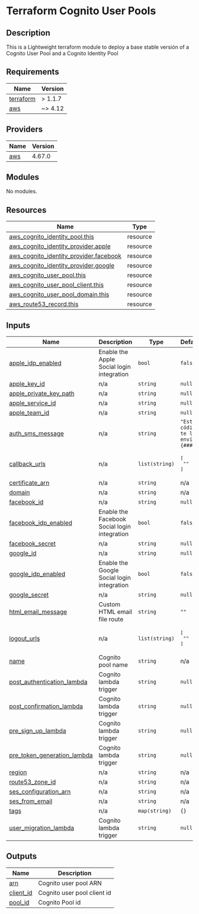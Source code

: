 # Terraform Cognito User Pools

## Description

This is a Lightweight terraform module to deploy a base stable versión of a Cognito User Pool and a Cognito Identity Pool

<!-- BEGIN_TF_DOCS -->
## Requirements

| Name | Version |
|------|---------|
| <a name="requirement_terraform"></a> [terraform](#requirement\_terraform) | > 1.1.7 |
| <a name="requirement_aws"></a> [aws](#requirement\_aws) | ~> 4.12 |

## Providers

| Name | Version |
|------|---------|
| <a name="provider_aws"></a> [aws](#provider\_aws) | 4.67.0 |

## Modules

No modules.

## Resources

| Name | Type |
|------|------|
| [aws_cognito_identity_pool.this](https://registry.terraform.io/providers/hashicorp/aws/latest/docs/resources/cognito_identity_pool) | resource |
| [aws_cognito_identity_provider.apple](https://registry.terraform.io/providers/hashicorp/aws/latest/docs/resources/cognito_identity_provider) | resource |
| [aws_cognito_identity_provider.facebook](https://registry.terraform.io/providers/hashicorp/aws/latest/docs/resources/cognito_identity_provider) | resource |
| [aws_cognito_identity_provider.google](https://registry.terraform.io/providers/hashicorp/aws/latest/docs/resources/cognito_identity_provider) | resource |
| [aws_cognito_user_pool.this](https://registry.terraform.io/providers/hashicorp/aws/latest/docs/resources/cognito_user_pool) | resource |
| [aws_cognito_user_pool_client.this](https://registry.terraform.io/providers/hashicorp/aws/latest/docs/resources/cognito_user_pool_client) | resource |
| [aws_cognito_user_pool_domain.this](https://registry.terraform.io/providers/hashicorp/aws/latest/docs/resources/cognito_user_pool_domain) | resource |
| [aws_route53_record.this](https://registry.terraform.io/providers/hashicorp/aws/latest/docs/resources/route53_record) | resource |

## Inputs

| Name | Description | Type | Default | Required |
|------|-------------|------|---------|:--------:|
| <a name="input_apple_idp_enabled"></a> [apple\_idp\_enabled](#input\_apple\_idp\_enabled) | Enable the Apple Social login integration | `bool` | `false` | no |
| <a name="input_apple_key_id"></a> [apple\_key\_id](#input\_apple\_key\_id) | n/a | `string` | `null` | no |
| <a name="input_apple_private_key_path"></a> [apple\_private\_key\_path](#input\_apple\_private\_key\_path) | n/a | `string` | `null` | no |
| <a name="input_apple_service_id"></a> [apple\_service\_id](#input\_apple\_service\_id) | n/a | `string` | `null` | no |
| <a name="input_apple_team_id"></a> [apple\_team\_id](#input\_apple\_team\_id) | n/a | `string` | `null` | no |
| <a name="input_auth_sms_message"></a> [auth\_sms\_message](#input\_auth\_sms\_message) | n/a | `string` | `"Este código te lo envía {####}"` | no |
| <a name="input_callback_urls"></a> [callback\_urls](#input\_callback\_urls) | n/a | `list(string)` | <pre>[<br>  ""<br>]</pre> | no |
| <a name="input_certificate_arn"></a> [certificate\_arn](#input\_certificate\_arn) | n/a | `string` | n/a | yes |
| <a name="input_domain"></a> [domain](#input\_domain) | n/a | `string` | n/a | yes |
| <a name="input_facebook_id"></a> [facebook\_id](#input\_facebook\_id) | n/a | `string` | `null` | no |
| <a name="input_facebook_idp_enabled"></a> [facebook\_idp\_enabled](#input\_facebook\_idp\_enabled) | Enable the Facebook Social login integration | `bool` | `false` | no |
| <a name="input_facebook_secret"></a> [facebook\_secret](#input\_facebook\_secret) | n/a | `string` | `null` | no |
| <a name="input_google_id"></a> [google\_id](#input\_google\_id) | n/a | `string` | `null` | no |
| <a name="input_google_idp_enabled"></a> [google\_idp\_enabled](#input\_google\_idp\_enabled) | Enable the Google Social login integration | `bool` | `false` | no |
| <a name="input_google_secret"></a> [google\_secret](#input\_google\_secret) | n/a | `string` | `null` | no |
| <a name="input_html_email_message"></a> [html\_email\_message](#input\_html\_email\_message) | Custom HTML email file route | `string` | `""` | no |
| <a name="input_logout_urls"></a> [logout\_urls](#input\_logout\_urls) | n/a | `list(string)` | <pre>[<br>  ""<br>]</pre> | no |
| <a name="input_name"></a> [name](#input\_name) | Cognito pool name | `string` | n/a | yes |
| <a name="input_post_authentication_lambda"></a> [post\_authentication\_lambda](#input\_post\_authentication\_lambda) | Cognito lambda trigger | `string` | `null` | no |
| <a name="input_post_confirmation_lambda"></a> [post\_confirmation\_lambda](#input\_post\_confirmation\_lambda) | Cognito lambda trigger | `string` | `null` | no |
| <a name="input_pre_sign_up_lambda"></a> [pre\_sign\_up\_lambda](#input\_pre\_sign\_up\_lambda) | Cognito lambda trigger | `string` | `null` | no |
| <a name="input_pre_token_generation_lambda"></a> [pre\_token\_generation\_lambda](#input\_pre\_token\_generation\_lambda) | Cognito lambda trigger | `string` | `null` | no |
| <a name="input_region"></a> [region](#input\_region) | n/a | `string` | n/a | yes |
| <a name="input_route53_zone_id"></a> [route53\_zone\_id](#input\_route53\_zone\_id) | n/a | `string` | n/a | yes |
| <a name="input_ses_configuration_arn"></a> [ses\_configuration\_arn](#input\_ses\_configuration\_arn) | n/a | `string` | n/a | yes |
| <a name="input_ses_from_email"></a> [ses\_from\_email](#input\_ses\_from\_email) | n/a | `string` | n/a | yes |
| <a name="input_tags"></a> [tags](#input\_tags) | n/a | `map(string)` | `{}` | no |
| <a name="input_user_migration_lambda"></a> [user\_migration\_lambda](#input\_user\_migration\_lambda) | Cognito lambda trigger | `string` | `null` | no |

## Outputs

| Name | Description |
|------|-------------|
| <a name="output_arn"></a> [arn](#output\_arn) | Cognito user pool ARN |
| <a name="output_client_id"></a> [client\_id](#output\_client\_id) | Cognito user pool client id |
| <a name="output_pool_id"></a> [pool\_id](#output\_pool\_id) | Cognito Pool id |
<!-- END_TF_DOCS -->
